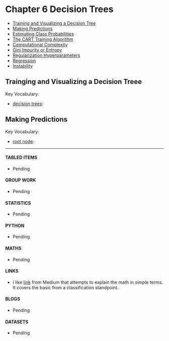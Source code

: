 # Chapter 6 Decision Trees

- [Training and Visualizing a Decision Tree](#training-and-visualizing-a-decision-tree)
- [Making Predictions](#making-predictions)
- [Estimating Class Probabilities](#estimating-class-probabilities)
- [The CART Training Algorithm](#the-cart-training-algorithm)
- [Computational Complexity](#computational-complexity)
- [Gini Impurity or Entropy](#gini-impurity-or-entropy)
- [Regularization Hyperparameters](#regularization-hyperparameters)
- [Regression](#regression)
- [Instability](#instability)

## Trainging and Visualizing a Decision Treee

Key Vocabulary:
- [decision trees](https://en.wikipedia.org/wiki/Decision_tree): 

## Making Predictions

Key Vocabulary: 
- [root node](https://en.wikipedia.org/wiki/Tree_(data_structure)): 
___

#### TABLED ITEMS
- Pending

#### GROUP WORK
- Pending

#### STATISTICS
- Pending

#### PYTHON
- Pending

#### MATHS
- Pending

#### LINKS
- I like [link](https://medium.com/@ankitnitjsr13/math-behind-support-vector-machine-svm-5e7376d0ee4d) from Medium that attempts to explain the math in simple terms. It covers the basic from a classification standpoint.

#### BLOGS
- Pending

#### DATASETS
- Pending
